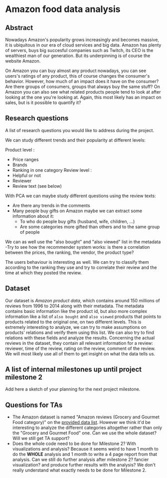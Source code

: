 # Amazon food data analysis

## Abstract
Nowadays Amazon's popularity grows increasingly and becomes massive, it is ubiquitous in our era of cloud services and big data. Amazon has plenty of servers, buys big succesful companies such as Twitch, its CEO is the wealthiest man of our generation. But its underpinning is of course the website Amazon.

On Amazon you can buy almost any product nowadays, you can see users's ratings of any product, this of course changes the consumer's behavior. However, how much of an impact does it have on the consumer? Are there groups of consumers, groups that always buy the same stuff? On Amazon you can also see what related products people tend to look at after looking at the one you're looking at. Again, this most likely has an impact on sales, but is it possible to quantify it?

## Research questions
A list of research questions you would like to address during the project.

We can study different trends and their popularity at different levels:

Product level :
- Price ranges
- Brands
- Ranking in one category
Review level : 
- Helpful or not
- Reviewer
- Review text (see below)

With PCA we can maybe study different questions using the review texts:
- Are there any trends in the comments
- Many people buy gifts on Amazon maybe we can extract some information about it:
	- To who do people buy gifts (husband, wife, children, ...)
	- Are some categories more gifted than others and to the same group of people 

We can as well use the "also bought" and "also viewed" list in the metadata
-Try to see how the recommender system works: is there a correlation between the prices, the ranking, the vendor, the product type?

The users behaviour is interesting as well. We can try to classify them according to the ranking they use and try to correlate their review and the time at which they posted the review.

## Dataset
Our dataset is _Amazon product data_, which contains around 150 millions of reviews from 1996 to 2014 along with their metadata. The metadata contains basic information like the product id, but also more complex information like a list of `also bought` and `also viewed` products that points to products related to the original one, on two different levels. This is extremely interesting to analyze, we can try to make assumptions on products' relations and verify them using this list. We can also try to find relations with these fields and analyze the results. Concerning the actual reviews in the dataset, they contain all relevant information for a review: reviewer, time of the review, rating on the review, comment of the review. We will most likely use all of them to get insight on what the data tells us.

## A list of internal milestones up until project milestone 2
Add here a sketch of your planning for the next project milestone.

## Questions for TAs
- The Amazon dataset is named "Amazon reviews (Grocery and Gourmet Food category)" on the [provided data list](https://go.epfl.ch/ada19_datasets). However we think it'd be interesting to analyze the different categories altogether rather than only the "Grocery and Gourmet Food" one. Can we use the whole dataset? Will we still get TA support?
- Does the whole code need to be done for Milestone 2? With visualizations and analysis? Because it seems weird to have 1 month to do the **WHOLE** analysis and 1 month to write a 4 page report from that analysis. Can we still do further analysis after milestone 2? fancier visualization? and produce further results with the analysis? We don't really understand what exactly needs to be done for Milestone 2.
